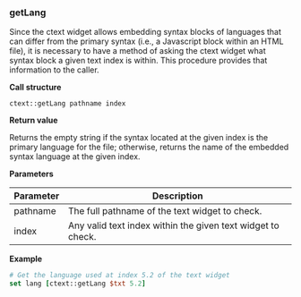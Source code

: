 ### getLang

Since the ctext widget allows embedding syntax blocks of languages that can differ from the primary syntax (i.e., a Javascript block within an HTML file), it is necessary to have a method of asking the ctext widget what syntax block a given text index is within. This procedure provides that information to the caller.

**Call structure**

`ctext::getLang pathname index`

**Return value**

Returns the empty string if the syntax located at the given index is the primary language for the file; otherwise, returns the name of the embedded syntax language at the given index.

**Parameters**

| Parameter | Description |
| - | - |
| pathname | The full pathname of the text widget to check. |
| index | Any valid text index within the given text widget to check. |

**Example**

```Tcl
# Get the language used at index 5.2 of the text widget
set lang [ctext::getLang $txt 5.2]
```
